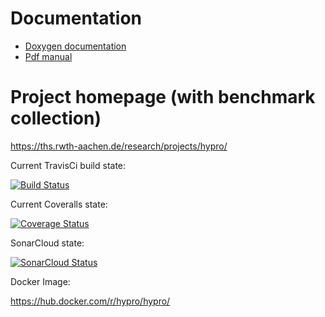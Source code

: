 # Documentation

* <a href="https://hypro.github.io/hypro/html/index.html" target="_blank">Doxygen documentation</a>
* [Pdf manual](https://ths.rwth-aachen.de/wp-content/uploads/sites/4/research/HyPro/manual.pdf)

# Project homepage (with benchmark collection)
https://ths.rwth-aachen.de/research/projects/hypro/

Current TravisCi build state:

[![Build Status](https://travis-ci.org/hypro/hypro.svg?branch=master)](https://travis-ci.org/hypro/hypro)

Current Coveralls state:

[![Coverage Status](https://coveralls.io/repos/github/hypro/hypro/badge.svg)](https://coveralls.io/github/hypro/hypro)

SonarCloud state:

[![SonarCloud Status](https://sonarcloud.io/api/project_badges/measure?project=hypro&metric=alert_status)](https://sonarcloud.io/dashboard?id=hypro)

Docker Image:

https://hub.docker.com/r/hypro/hypro/
